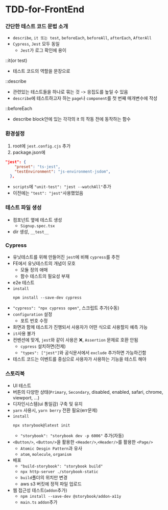 # TDD-for-FrontEnd

### 간단한 테스트 코드 문법 소개

- `describe`, `it 또는 test`, `beforeEach`, `beforeAll`, `afterEach`, `AfterAll`
- `Cypress`, `Jest` 모두 동일
  - `Jest`가 로그 확인에 용이

::it(or test)

- 테스트 코드의 역할을 문장으로

::describe

- 관련있는 테스트들을 하나로 묶는 것 -> 응집도를 높일 수 있음
- `describe`에 테스트하고자 하는 `page`나 `component`를 첫 번쨰 매개변수에 작성

::beforeEach

- describe block안에 있는 각각의 it 의 작동 전에 동작하는 함수

### 환경설정

1. root에 `jest.config.cjs` 추가
2. package.json에

```json
"jest": {
    "preset": "ts-jest",
    "testEnvironment": "js-environment-jsdom",
  },
```

- `scripts`에 `"unit-test": "jest --watchAll"`추가
- 이전에는 `"test": "jest"`사용했었음

### 테스트 파일 생성

- 컴포넌트 옆에 테스트 생성
  - `Signup.spec.tsx`
- dir 생성, `__test__`

### Cypress

- 유닛테스트를 위해 만들어진 `jest`에 비해 `cypress`를 추천
- FE에서 유닛테스트의 개념이 모호
  - 모듈 정의 애매
  - 함수 테스트의 필요성 부재
- e2e 테스트
- `install`
  ```plain
  npm install --save-dev cypress
  ```
- `"cypress": "npx cypress open"`, 스크립트 추가(수동)
- `configuration` 설정
  - 포트 번호 수정
- 화면과 함께 테스트가 진행되서 사용자가 어떤 식으로 사용할지 예측 가능
- `it`사용 불가
- 컨벤션에 맞게, `jest`와 같이 사용은 ❌, `Assertion` 문제로 호환 안됨
  - `cypress` 설치하면(전제)
  - `"types": ["jest"]`와 공식문서에서 `exclude` 추가하면 가능하긴함
- 테스트 코드는 이벤트를 중심으로 사용자가 사용하는 기능을 테스트 해야

### 스토리북

- UI 테스트
- 버튼의 다양한 상태(`Primary`, `Secondary`, disabled, enabled, safari, chrome, viewport, ...)
- 디자인시스템(ui 통일감) 구축 및 유지
- `yarn` 사용시, `yarn berry` 전환 필요(err문제)
- `install`
  ```plain
  npx storybook@latest init
  ```
  - `"storybook": "storybook dev -p 6006"` 추가(자동)
- `<Button/>`, `<Button/>`을 활용한 `<Header/>`,`<Header/>`를 활용한 `<Page/>`
  - `Atomic Desgin Pattern`과 유사
  - `atom`, `molecule`, `organism`
- 배포
  - `"build-storybook": "storybook build"`
  - `npx http-server ./storybook-static`
  - `build`폴더의 위치만 변경
  - aws s3 버킷에 정적 파일 업로드
- 웹 접근성 테스트(`addon`추가)
  - `npm install --save-dev @storybook/addon-a11y`
  - `main.ts` `addon`추가
